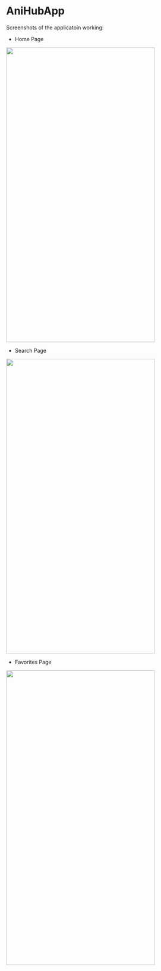 # AniHubApp
Screenshots of the applicatoin working:

- Home Page
<img src="https://user-images.githubusercontent.com/52004258/135736842-00efe1d5-860a-485e-b8f0-b6cf84dd6099.png" width="400" height="790">

- Search Page
<img src="https://user-images.githubusercontent.com/52004258/135736843-aaf3d686-4277-4461-a015-b2049f213cf6.png" width="400" height="790">

- Favorites Page
<img src="https://user-images.githubusercontent.com/52004258/135736841-c537644a-38f6-4cb5-99ac-855c039de6a8.png" width="400" height="790">

